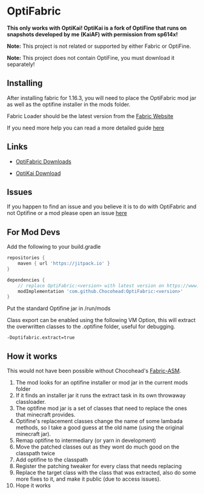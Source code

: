 # OptiFabric

**This only works with OptiKai! OptiKai is a fork of OptiFine that runs on snapshots developed by me (KaiAF) with permission from sp614x!**

**Note:** This project is not related or supported by either Fabric or OptiFine.

**Note:** This project does not contain OptiFine, you must download it separately!

## Installing

After installing fabric for 1.16.3, you will need to place the OptiFabric mod jar as well as the optifine installer in the mods folder.

Fabric Loader should be the latest version from the [Fabric Website](https://fabricmc.net/use/)

If you need more help you can read a more detailed guide [here](https://github.com/modmuss50/OptiFabric/wiki/Install-Tutorial)

## Links

- [OptiFabric Downloads](https://minecraft.curseforge.com/projects/optifabric)

- [OptiKai Download](https://livzmc.net/optikai)

## Issues

If you happen to find an issue and you believe it is to do with OptiFabric and not Optifine or a mod please open an issue [here](https://github.com/Chocohead/OptiFabric/issues)

## For Mod Devs

Add the following to your build.gradle

```groovy
repositories {
    maven { url 'https://jitpack.io' }
}

dependencies {
    // replace OptiFabric:<version> with latest version on https://www.curseforge.com/minecraft/mc-mods/optifabric/files that fits your MC version
    modImplementation 'com.github.Chocohead:OptiFabric:<version>'
} 
```

Put the standard Optifine jar in /run/mods

Class export can be enabled using the following VM Option, this will extract the overwritten classes to the .optifine folder, useful for debugging.

`-Doptifabric.extract=true`

## How it works

This would not have been possible without Chocohead's [Fabric-ASM](https://github.com/Chocohead/Fabric-ASM).

1. The mod looks for an optifine installer or mod jar in the current mods folder
2. If it finds an installer jar it runs the extract task in its own throwaway classloader.
3. The optifine mod jar is a set of classes that need to replace the ones that minecraft provides.
4. Optifine's replacement classes change the name of some lambada methods, so I take a good guess at the old name (using the original minecraft jar).
5. Remap optifine to intermediary (or yarn in development)
6. Move the patched classes out as they wont do much good on the classpath twice
7. Add optifine to the classpath
8. Register the patching tweaker for every class that needs replacing
9. Replace the target class with the class that was extracted, also do some more fixes to it, and make it public (due to access issues).
10. Hope it works
